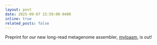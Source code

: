 ```yaml
---
layout: post
date: 2025-09-07 15:59:00-0400
inline: true
related_posts: false
---
```


Preprint for our new long-read metagenome assembler, [myloasm](https://www.biorxiv.org/content/10.1101/2025.09.05.674543v1), is out!

